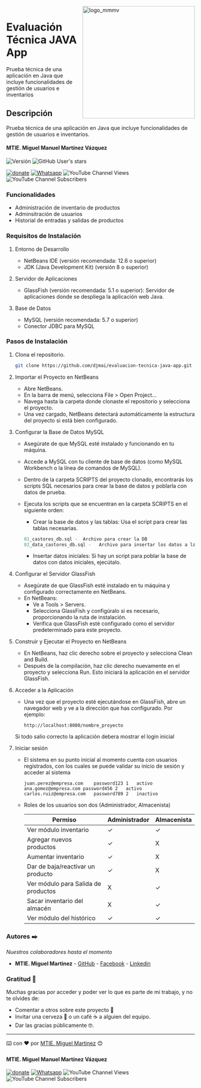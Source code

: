 <img width="300px" align="right" alt="logo_mmmv" src="https://mmartinezdev.com/wp-content/uploads/2023/05/cropped-Red-M-Letter-Mosaic-Logo-Template-2-100x62.png">

# Evaluación Técnica JAVA App

Prueba técnica de una aplicación en Java que incluye funcionalidades de gestión de usuarios e inventarios

## Descripción

Prueba técnica de una aplicación en Java que incluye funcionalidades de gestión de usuarios e inventarios.

#### MTIE. Miguel Manuel Martínez Vázquez

![Versión](https://img.shields.io/badge/Versión-0.0.1-blue.svg)  ![GitHub User's stars](https://img.shields.io/github/stars/djmai)

[![donate](https://www.paypalobjects.com/es_ES/i/btn/btn_donate_SM.gif)](https://paypal.me/IngMiguelMartinez?locale.x=es_XC)  [![Whatsapp](https://img.shields.io/badge/WhatsApp-25D366?style=for-the-badge&logo=whatsapp&logoColor=white)](https://wa.link/7trr5f) 
![YouTube Channel Views](https://img.shields.io/youtube/channel/views/UCs-r-rohe5U2qoxI-m0QZIg) ![YouTube Channel Subscribers](https://img.shields.io/youtube/channel/subscribers/UCs-r-rohe5U2qoxI-m0QZIg)

### Funcionalidades

- Administración de inventario de productos
- Adminsitración de usuarios
- Historial de entradas y salidas de productos

### Requisitos de Instalación

1. Entorno de Desarrollo
   - NetBeans IDE (versión recomendada: 12.6 o superior)
   - JDK (Java Development Kit) (versión 8 o superior)

2. Servidor de Aplicaciones
   - GlassFish (versión recomendada: 5.1 o superior): Servidor de aplicaciones donde se despliega la aplicación web Java.

3. Base de Datos
   - MySQL (versión recomendada: 5.7 o superior)
   - Conector JDBC para MySQL


### Pasos de Instalación

1. Clona el repositorio.

   ```bash
   git clone https://github.com/djmai/evaluacion-tecnica-java-app.git
   ```

2.  Importar el Proyecto en NetBeans
    - Abre NetBeans.
    - En la barra de menú, selecciona File > Open Project...
    - Navega hasta la carpeta donde clonaste el repositorio y selecciona el proyecto.
    - Una vez cargado, NetBeans detectará automáticamente la estructura del proyecto si está bien configurado.

3. Configurar la Base de Datos MySQL
   - Asegúrate de que MySQL esté instalado y funcionando en tu máquina.
   - Accede a MySQL con tu cliente de base de datos (como MySQL Workbench o la línea de comandos de MySQL).
   - Dentro de la carpeta SCRIPTS del proyecto clonado, encontrarás los scripts SQL necesarios para crear la base de datos y poblarla con datos de prueba.
   - Ejecuta los scripts que se encuentran en la carpeta SCRIPTS en el siguiente orden:
     - Crear la base de datos y las tablas: Usa el script para crear las tablas necesarias.
      
      ```sql
      01_castores_db.sql -  Archivo para crear la DB
      02_data_castores_db.sql -   Archivo para insertar los datos a la db
      ```

     - Insertar datos iniciales: Si hay un script para poblar la base de datos con datos iniciales, ejecútalo.
  
4. Configurar el Servidor GlassFish
   - Asegúrate de que GlassFish esté instalado en tu máquina y configurado correctamente en NetBeans.
   - En NetBeans:
     - Ve a Tools > Servers.
     - Selecciona GlassFish y configúralo si es necesario, proporcionando la ruta de instalación.
     - Verifica que GlassFish esté configurado como el servidor predeterminado para este proyecto.

5. Construir y Ejecutar el Proyecto en NetBeans
   - En NetBeans, haz clic derecho sobre el proyecto y selecciona Clean and Build.
   - Después de la compilación, haz clic derecho nuevamente en el proyecto y selecciona Run. Esto iniciará la aplicación en el servidor GlassFish.
  
6. Acceder a la Aplicación
   - Una vez que el proyecto esté ejecutándose en GlassFish, abre un navegador web y ve a la dirección que has configurado. Por ejemplo:
  
      ```
      http://localhost:8080/nombre_proyecto
      ```
   Si todo salio correcto la aplicación debera mostrar el login inicial

7. Iniciar sesión
   - El sistema en su punto inicial al momento cuenta con usuarios registrados, con los cuales se puede validar su inicio de sesión y acceder al sistema
   
      ```
      juan.perez@empresa.com	password123	1	activo
      ana.gomez@empresa.com	password456	2	activo
      carlos.ruiz@empresa.com	password789	2	inactivo
      ```
   - Roles de los usuarios son dos (Administrador, Almacenista)

      | Permiso                             	| Administrador 	| Almacenista 	|
      |-------------------------------------	|---------------	|-------------	|
      | Ver módulo inventario               	|  ✓ |  ✓  |
      | Agregar nuevos productos            	|  ✓ |  X  |
      | Aumentar inventario                 	|  ✓ |  X  |
      | Dar de baja/reactivar un producto   	|  ✓ |  X  |
      | Ver módulo para Salida de productos 	|  X  |  ✓ |
      | Sacar inventario del almacén        	|  X  |  ✓ |
      | Ver módulo del histórico            	|  ✓ |  ✓ |
   


### Autores ✒️

_Nuestros colaboradores hasta el momento_

- **MTIE. Miguel Martinez** - [GitHub](https://github.com/djmai) - [Facebook](https://fb.com/mmmv8) - [Linkedin](https://linkedin.com/in/mmartinezdev)


### Gratitud 🎁

Muchas gracias por acceder y poder ver lo que es parte de mi trabajo, y no te olvides de:

- Comentar a otros sobre este proyecto 📢
- Invitar una cerveza 🍺 o un café ☕ a alguien del equipo.
- Dar las gracias públicamente 🤓.

---

⌨️ con ❤️ por [MTIE. Miguel Martinez](https://github.com/djmai) 😊

#### MTIE. Miguel Manuel Martínez Vázquez

[![donate](https://www.paypalobjects.com/es_ES/i/btn/btn_donate_SM.gif)](https://paypal.me/IngMiguelMartinez?locale.x=es_XC)
[![Whatsapp](https://img.shields.io/badge/WhatsApp-25D366?style=for-the-badge&logo=whatsapp&logoColor=white)](https://wa.link/7trr5f)
![YouTube Channel Views](https://img.shields.io/youtube/channel/views/UCs-r-rohe5U2qoxI-m0QZIg)
![YouTube Channel Subscribers](https://img.shields.io/youtube/channel/subscribers/UCs-r-rohe5U2qoxI-m0QZIg)
